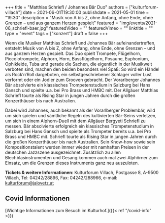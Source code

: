 +++
title = "Matthias Schriefl / Johannes Bär Duo"
authors = ["kulturforum-villach"]
date = 2021-06-01T19:30:00
publishdate = 2021-05-01
time = "19:30"
description = "Musik von A bis Z, ohne Anfang, ohne Ende, ohne Grenzen – und aus ganzem Herzen gespielt"
featured = "img/events/2021-06_schriefl-baer.jpg"
featuredVideo = ""
featuredVimeo = ""
linktitle = ""
type = "event"
tags = ["konzert"]
draft = false
+++

Wenn die Musiker Matthias Schriefl und Johannes Bär aufeinandertreffen, entsteht Musik von
A bis Z, ohne Anfang, ohne Ende, ohne Grenzen – und aus ganzem Herzen gespielt.
Das Duo spielt Trompete, Flügelhorn, Piccolotrompete, Alphorn, Horn, Bassflügelhorn,
Posaune, Euphonium, Ophikleide, Tuba und gerade die Sachen, die eigentlich in der
Musikwelt verboten sind, machen den beiden besonders viel Spaß: So wird ein Händel als
Rock′n′Roll dargeboten, ein selbstgeschriebener Schlager voller Lust verformt oder ein Jodler
zum Grooven gebracht.
Der Vorarlberger Johannes Bär absolvierte ein klassisches Trompetenstudium in Salzburg bei
Hans Gansch und spielte u.a. bei Pro Brass und HMBC mit.
Der Allgäuer Matthias Schriefl tourte als Rising Star in jungen Jahren durch die großen
Konzerthäuser bis nach Australien.

Dabei wird Johannes, auch bekannt als der Vorarlberger Problembär, wild um sich spielen
und sämtliche Regeln des kultivierten Bär-Seins verletzen, um sich in einem Alphorn-Duell
mit dem Allgäuer Bergyeti Schriefl zu messen. Bär absolvierte erfolgreich ein klassisches
Trompetenstudium in Salzburg bei Hans Gansch und spielte als Trompeter bereits u.a. bei Pro
Brass und HMBC mit.
Schriefl tourte als Rising Star in jungen Jahren durch die großen Konzerthäuser bis nach
Australien.
Sein Know-how sowie sein Kompositionstalent werden immer wieder mit namhaften Preisen
in der deutschen Jazzszene ausgezeichnet.
Zusätzlich zu allen Blechblasinstrumenten und Gesang kommen auch mal zwei Alphörner
zum Einsatz, um die Grenzen dieses Instruments ganz neu auszuloten.

**Tickets & weitere Informationen**: Kulturforum Villach, Postgasse 8, A-9500 Villach, Tel: 04242/28896,
Fax: 04242/288966, e-mail: kulturforum@jalovetz.at

## Covid Informationen

[Wichtige Informationen zum Besuch im Kulturhof.]({{< ref "/covid-info" >}})